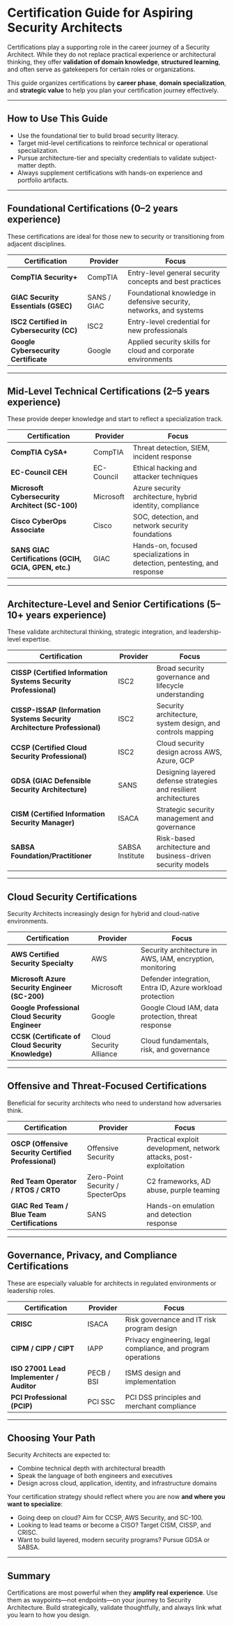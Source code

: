 # Certification Guide for Aspiring Security Architects

Certifications play a supporting role in the career journey of a Security Architect. While they do not replace practical experience or architectural thinking, they offer **validation of domain knowledge**, **structured learning**, and often serve as gatekeepers for certain roles or organizations.

This guide organizes certifications by **career phase**, **domain specialization**, and **strategic value** to help you plan your certification journey effectively.

---

## How to Use This Guide
- Use the foundational tier to build broad security literacy.
- Target mid-level certifications to reinforce technical or operational specialization.
- Pursue architecture-tier and specialty credentials to validate subject-matter depth.
- Always supplement certifications with hands-on experience and portfolio artifacts.

---

## Foundational Certifications (0–2 years experience)
These certifications are ideal for those new to security or transitioning from adjacent disciplines.

| Certification | Provider | Focus |
|---------------|----------|-------|
| **CompTIA Security+** | CompTIA | Entry-level general security concepts and best practices |
| **GIAC Security Essentials (GSEC)** | SANS / GIAC | Foundational knowledge in defensive security, networks, and systems |
| **ISC2 Certified in Cybersecurity (CC)** | ISC2 | Entry-level credential for new professionals |
| **Google Cybersecurity Certificate** | Google | Applied security skills for cloud and corporate environments |

---

## Mid-Level Technical Certifications (2–5 years experience)
These provide deeper knowledge and start to reflect a specialization track.

| Certification | Provider | Focus |
|---------------|----------|-------|
| **CompTIA CySA+** | CompTIA | Threat detection, SIEM, incident response |
| **EC-Council CEH** | EC-Council | Ethical hacking and attacker techniques |
| **Microsoft Cybersecurity Architect (SC-100)** | Microsoft | Azure security architecture, hybrid identity, compliance |
| **Cisco CyberOps Associate** | Cisco | SOC, detection, and network security foundations |
| **SANS GIAC Certifications (GCIH, GCIA, GPEN, etc.)** | GIAC | Hands-on, focused specializations in detection, pentesting, and response |

---

## Architecture-Level and Senior Certifications (5–10+ years experience)
These validate architectural thinking, strategic integration, and leadership-level expertise.

| Certification | Provider | Focus |
|---------------|----------|-------|
| **CISSP (Certified Information Systems Security Professional)** | ISC2 | Broad security governance and lifecycle understanding |
| **CISSP-ISSAP (Information Systems Security Architecture Professional)** | ISC2 | Security architecture, system design, and controls mapping |
| **CCSP (Certified Cloud Security Professional)** | ISC2 | Cloud security design across AWS, Azure, GCP |
| **GDSA (GIAC Defensible Security Architecture)** | SANS | Designing layered defense strategies and resilient architectures |
| **CISM (Certified Information Security Manager)** | ISACA | Strategic security management and governance |
| **SABSA Foundation/Practitioner** | SABSA Institute | Risk-based architecture and business-driven security models |

---

## Cloud Security Certifications
Security Architects increasingly design for hybrid and cloud-native environments.

| Certification | Provider | Focus |
|---------------|----------|-------|
| **AWS Certified Security Specialty** | AWS | Security architecture in AWS, IAM, encryption, monitoring |
| **Microsoft Azure Security Engineer (SC-200)** | Microsoft | Defender integration, Entra ID, Azure workload protection |
| **Google Professional Cloud Security Engineer** | Google | Google Cloud IAM, data protection, threat response |
| **CCSK (Certificate of Cloud Security Knowledge)** | Cloud Security Alliance | Cloud fundamentals, risk, and governance |

---

## Offensive and Threat-Focused Certifications
Beneficial for security architects who need to understand how adversaries think.

| Certification | Provider | Focus |
|---------------|----------|-------|
| **OSCP (Offensive Security Certified Professional)** | Offensive Security | Practical exploit development, network attacks, post-exploitation |
| **Red Team Operator / RTOS / CRTO** | Zero-Point Security / SpecterOps | C2 frameworks, AD abuse, purple teaming |
| **GIAC Red Team / Blue Team Certifications** | SANS | Hands-on emulation and detection response |

---

## Governance, Privacy, and Compliance Certifications
These are especially valuable for architects in regulated environments or leadership roles.

| Certification | Provider | Focus |
|---------------|----------|-------|
| **CRISC** | ISACA | Risk governance and IT risk program design |
| **CIPM / CIPP / CIPT** | IAPP | Privacy engineering, legal compliance, and program operations |
| **ISO 27001 Lead Implementer / Auditor** | PECB / BSI | ISMS design and implementation |
| **PCI Professional (PCIP)** | PCI SSC | PCI DSS principles and merchant compliance |

---

## Choosing Your Path
Security Architects are expected to:
- Combine technical depth with architectural breadth
- Speak the language of both engineers and executives
- Design across cloud, application, identity, and infrastructure domains

Your certification strategy should reflect where you are now **and where you want to specialize**:
- Going deep on cloud? Aim for CCSP, AWS Security, and SC-100.
- Looking to lead teams or become a CISO? Target CISM, CISSP, and CRISC.
- Want to build layered, modern security programs? Pursue GDSA or SABSA.

---

## Summary
Certifications are most powerful when they **amplify real experience**. Use them as waypoints—not endpoints—on your journey to Security Architecture. Build strategically, validate thoughtfully, and always link what you learn to how you design.

